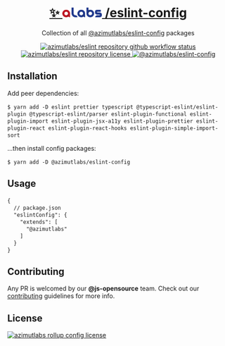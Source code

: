 <h1 align="center">
  <a target="_blank" href="https://alabs.team">
    ✨
    <img
      height="22.5"
      src="https://raw.githubusercontent.com/azimutlabs/logos/master/little_logo.png"
      alt="azimutlabs logo"
    />
    /eslint-config
  </a>
</h1>

<p align="center">Collection of all <a href="https://github.com/azimutlabs/eslint">@azimutlabs/eslint-config</a> packages</p>

<p align="center">
  <a href="https://github.com/azimutlabs/eslint/actions?query=workflow%3A%22Lint+and+Test%22">
    <img
      src="https://github.com/azimutlabs/eslint/workflows/Lint%20and%20Test/badge.svg"
      alt="azimutlabs/eslint repository github workflow status"
    />
  </a>
  <a href="https://github.com/azimutlabs/eslint/blob/master/LICENSE">
    <img
      src="https://img.shields.io/github/license/azimutlabs/eslint?label=License"
      alt="azimutlabs/eslint repository license"
    />
  </a>
   <a href="https://www.npmjs.com/package/@azimutlabs/rollup">
     <img
       src="https://img.shields.io/npm/v/@azimutlabs/eslint-config?color=blue&logo=npm&label="
       alt="@azimutlabs/eslint-config"
     />
   </a>
</p>

## Installation
Add peer dependencies:
```shell
$ yarn add -D eslint prettier typescript @typescript-eslint/eslint-plugin @typescript-eslint/parser eslint-plugin-functional eslint-plugin-import eslint-plugin-jsx-a11y eslint-plugin-prettier eslint-plugin-react eslint-plugin-react-hooks eslint-plugin-simple-import-sort
```
...then install config packages:
```shell
$ yarn add -D @azimutlabs/eslint-config
```

## Usage
```json5
{
  // package.json
  "eslintConfig": {
    "extends": [
      "@azimutlabs"
    ]
  }
}
```

## Contributing
Any PR is welcomed by our **@js-opensource** team.
Check out our [contributing](../../CONTRIBUTING.md) guidelines for more info.

## License
[![azimutlabs rollup config license](https://img.shields.io/github/license/azimutlabs/rollup?label=as%20always&color=informational)](../../LICENSE)
